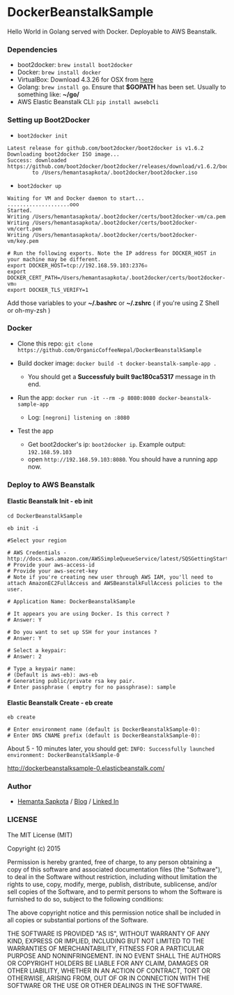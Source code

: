 # DockerBeanstalkSample
Hello World in Golang served with Docker. Deployable to AWS Beanstalk.

### Dependencies ###

* boot2docker: ```brew install boot2docker```
* Docker: ```brew install docker```
* VirtualBox: Download 4.3.26 for OSX from [here](https://www.virtualbox.org/wiki/Download_Old_Builds_4_3)
* Golang: ```brew install go```. Ensure that **$GOPATH** has been set. Usually to something like: **~/go/**
* AWS Elastic Beanstalk CLI: ```pip install awsebcli```

### Setting up Boot2Docker ###

* ```boot2docker init```
```
Latest release for github.com/boot2docker/boot2docker is v1.6.2
Downloading boot2docker ISO image...
Success: downloaded https://github.com/boot2docker/boot2docker/releases/download/v1.6.2/boot2docker.iso
        to /Users/hemantasapkota/.boot2docker/boot2docker.iso
```

* ```boot2docker up```

```
Waiting for VM and Docker daemon to start...
....................ooo
Started.
Writing /Users/hemantasapkota/.boot2docker/certs/boot2docker-vm/ca.pem
Writing /Users/hemantasapkota/.boot2docker/certs/boot2docker-vm/cert.pem
Writing /Users/hemantasapkota/.boot2docker/certs/boot2docker-vm/key.pem

# Run the following exports. Note the IP address for DOCKER_HOST in your machine may be different.
export DOCKER_HOST=tcp://192.168.59.103:2376▫
export DOCKER_CERT_PATH=/Users/hemantasapkota/.boot2docker/certs/boot2docker-vm▫
export DOCKER_TLS_VERIFY=1
```

Add those variables to your **~/.bashrc** or **~/.zshrc** ( if you're using Z Shell or oh-my-zsh )

### Docker ###

* Clone this repo: ```git clone https://github.com/OrganicCoffeeNepal/DockerBeanstalkSample```

* Build docker image: ```docker build -t docker-beanstalk-sample-app . ``` 
    * You should get a **Successfuly built 9ac180ca5317** message in th end.

* Run the app: ```docker run -it --rm -p 8080:8080 docker-beanstalk-sample-app```
    * Log: ```[negroni] listening on :8080``` 

* Test the app
  * Get boot2docker's ip: ```boot2docker ip```. Example output: ```192.168.59.103```
  * open ```http://192.168.59.103:8080```. You should have a running app now.

### Deploy to AWS Beanstalk ###

#### Elastic Beanstalk Init - eb init ####
```
cd DockerBeanstalkSample

eb init -i

#Select your region

# AWS Credentials - http://docs.aws.amazon.com/AWSSimpleQueueService/latest/SQSGettingStartedGuide/AWSCredentials.html
# Provide your aws-access-id
# Provide your aws-secret-key
# Note if you're creating new user through AWS IAM, you'll need to attach AmazonEC2FullAccess and AWSBeanstalkFullAccess policies to the user.

# Application Name: DockerBeanstalkSample

# It appears you are using Docker. Is this correct ?
# Answer: Y

# Do you want to set up SSH for your instances ?
# Answer: Y

# Select a keypair:
# Answer: 2

# Type a keypair name:
# (Default is aws-eb): aws-eb
# Generating public/private rsa key pair.
# Enter passphrase ( emptry for no passphrase): sample
```

#### Elastic Beanstalk Create - eb create ####

```
eb create

# Enter environment name (default is DockerBeanstalkSample-0): 
# Enter DNS CNAME prefix (default is DockerBeanstalkSample-0):

```

About 5 - 10 minutes later, you should get:
```INFO: Successfully launched environment: DockerBeanstalkSample-0```

http://dockerbeanstalksample-0.elasticbeanstalk.com/

### Author ###
* [Hemanta Sapkota](https://twitter.com/ozhemanta) / [Blog](http://hemantasapkota.github.io/) / [Linked In](https://au.linkedin.com/in/hemantasapkota)

### LICENSE ###

The MIT License (MIT)

Copyright (c) 2015 

Permission is hereby granted, free of charge, to any person obtaining a copy
of this software and associated documentation files (the "Software"), to deal
in the Software without restriction, including without limitation the rights
to use, copy, modify, merge, publish, distribute, sublicense, and/or sell
copies of the Software, and to permit persons to whom the Software is
furnished to do so, subject to the following conditions:

The above copyright notice and this permission notice shall be included in all
copies or substantial portions of the Software.

THE SOFTWARE IS PROVIDED "AS IS", WITHOUT WARRANTY OF ANY KIND, EXPRESS OR
IMPLIED, INCLUDING BUT NOT LIMITED TO THE WARRANTIES OF MERCHANTABILITY,
FITNESS FOR A PARTICULAR PURPOSE AND NONINFRINGEMENT. IN NO EVENT SHALL THE
AUTHORS OR COPYRIGHT HOLDERS BE LIABLE FOR ANY CLAIM, DAMAGES OR OTHER
LIABILITY, WHETHER IN AN ACTION OF CONTRACT, TORT OR OTHERWISE, ARISING FROM,
OUT OF OR IN CONNECTION WITH THE SOFTWARE OR THE USE OR OTHER DEALINGS IN THE
SOFTWARE.
